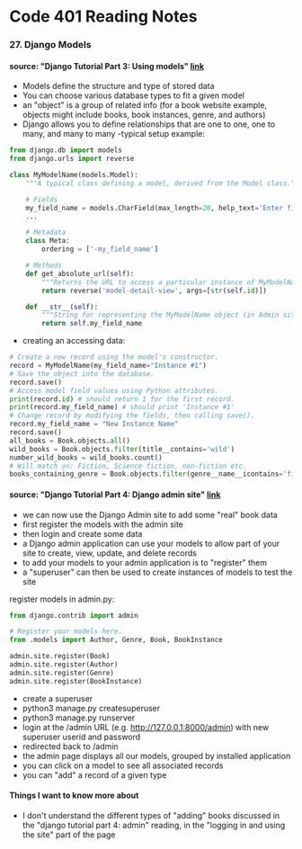 # Code 401 Reading Notes 
### 27. Django Models  

####  source: "Django Tutorial Part 3: Using models" [link](https://developer.mozilla.org/en-US/docs/Learn/Server-side/Django/Models)
- Models define the structure and type of stored data 
- You can choose various database types to fit a given model 
- an "object" is a group of related info (for a book website example, objects might include books, book instances, genre, and authors)
- Django allows you to define relationships that are one to one, one to many, and many to many 
-typical setup example: 

```python 
from django.db import models
from django.urls import reverse

class MyModelName(models.Model):
    """A typical class defining a model, derived from the Model class."""

    # Fields
    my_field_name = models.CharField(max_length=20, help_text='Enter field documentation')
    ...

    # Metadata
    class Meta:
        ordering = ['-my_field_name']

    # Methods
    def get_absolute_url(self):
        """Returns the URL to access a particular instance of MyModelName."""
        return reverse('model-detail-view', args=[str(self.id)])

    def __str__(self):
        """String for representing the MyModelName object (in Admin site etc.)."""
        return self.my_field_name
```

- creating an accessing data: 

```python 
# Create a new record using the model's constructor.
record = MyModelName(my_field_name="Instance #1")
# Save the object into the database.
record.save()
# Access model field values using Python attributes.
print(record.id) # should return 1 for the first record.
print(record.my_field_name) # should print 'Instance #1'
# Change record by modifying the fields, then calling save().
record.my_field_name = "New Instance Name"
record.save()
all_books = Book.objects.all()
wild_books = Book.objects.filter(title__contains='wild')
number_wild_books = wild_books.count()
# Will match on: Fiction, Science fiction, non-fiction etc.
books_containing_genre = Book.objects.filter(genre__name__icontains='fiction')
```

####  source: "Django Tutorial Part 4: Django admin site" [link](https://developer.mozilla.org/en-US/docs/Learn/Server-side/Django/Admin_site)
- we can now use the Django Admin site to add some "real" book data
- first register the models with the admin site
- then login and create some data
- a Django admin application can use your models to allow part of your site to create, view, update, and delete records
- to add your models to your admin application is to "register" them
- a "superuser" can then be used to create instances of models to test the site 

register models in admin.py: 
```python 
from django.contrib import admin

# Register your models here.
from .models import Author, Genre, Book, BookInstance

admin.site.register(Book)
admin.site.register(Author)
admin.site.register(Genre)
admin.site.register(BookInstance)
```

- create a superuser
- python3 manage.py createsuperuser
- python3 manage.py runserver
- login at the /admin URL (e.g. http://127.0.0.1:8000/admin) with new superuser userid and password 
- redirected back to /admin
- the admin page displays all our models, grouped by installed application
- you can click on a model to see all associated records
- you can "add" a record of a given type

#### Things I want to know more about 
- I don't understand the different types of "adding" books discussed in the "django tutorial part 4: admin" reading, in the "logging in and using the site" part of the page